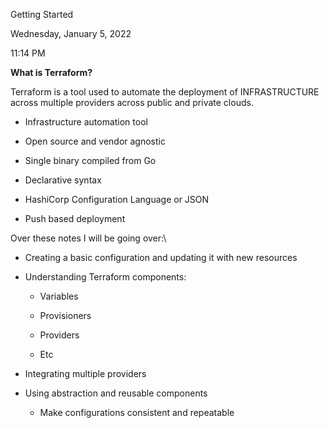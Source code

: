 Getting Started

Wednesday, January 5, 2022

11:14 PM

**What is Terraform?**

Terraform is a tool used to automate the deployment of INFRASTRUCTURE across multiple providers across public and private clouds.

-   Infrastructure automation tool

-   Open source and vendor agnostic

-   Single binary compiled from Go

-   Declarative syntax

-   HashiCorp Configuration Language or JSON

-   Push based deployment

Over these notes I will be going over:\
-   Creating a basic configuration and updating it with new resources

-   Understanding Terraform components:

    -   Variables

    -   Provisioners

    -   Providers

    -   Etc

-   Integrating multiple providers

-   Using abstraction and reusable components

    -   Make configurations consistent and repeatable
